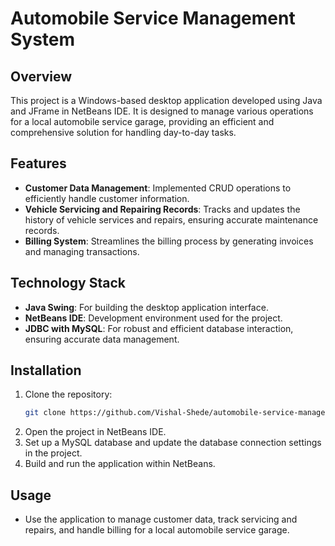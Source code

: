 # Automobile Service Management System

## Overview
This project is a Windows-based desktop application developed using Java and JFrame in NetBeans IDE. It is designed to manage various operations for a local automobile service garage, providing an efficient and comprehensive solution for handling day-to-day tasks.

## Features
- **Customer Data Management**: Implemented CRUD operations to efficiently handle customer information.
- **Vehicle Servicing and Repairing Records**: Tracks and updates the history of vehicle services and repairs, ensuring accurate maintenance records.
- **Billing System**: Streamlines the billing process by generating invoices and managing transactions.

## Technology Stack
- **Java Swing**: For building the desktop application interface.
- **NetBeans IDE**: Development environment used for the project.
- **JDBC with MySQL**: For robust and efficient database interaction, ensuring accurate data management.

## Installation
1. Clone the repository:
   ```bash
   git clone https://github.com/Vishal-Shede/automobile-service-management-system.git
   ```
2. Open the project in NetBeans IDE.
3. Set up a MySQL database and update the database connection settings in the project.
4. Build and run the application within NetBeans.

## Usage
- Use the application to manage customer data, track servicing and repairs, and handle billing for a local automobile service garage.
